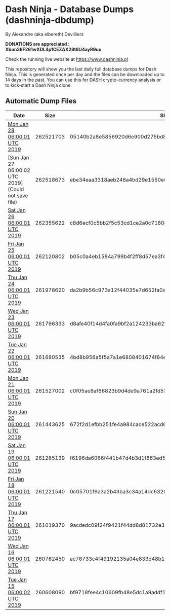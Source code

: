 # Dash Ninja - Database Dumps (dashninja-dbdump)
By Alexandre (aka elbereth) Devilliers

**DONATIONS are appreciated : Xbon36F261wXDL4p1CEZAX28t8U4ayR9uu**

Check the running live website at https://www.dashninja.pl

This repository will show you the last daily full database dumps for Dash Ninja. This is generated once per day and the files can be downloaded up to 14 days in the past.
You can use this for DASH crypto-currency analysis or to kick-start a Dash Ninja clone.


## Automatic Dump Files
| Date | Size | SHA256 |
|--|--|--|
| [Mon Jan 28 06:00:01 UTC 2019](https://transfer.sh/4rQSv/dashninja-dbdump-20190128070001.tar.bz2) | 262521703 | 05140b2a8e5856920d6e900d275bd8574de453e108e2caf6ee72dc069adf334b | 
| [Sun Jan 27 06:00:02 UTC 2019](Could not save file) | 262518673 | ebe34eaa3318aeb248a4bd29e1550e66b4ecb09cf9e97423c98d2fd95bdf51b5 | 
| [Sat Jan 26 06:00:01 UTC 2019](https://transfer.sh/HO94Z/dashninja-dbdump-20190126070001.tar.bz2) | 262355622 | c8d6ecf0c5bb2f5c53cd1ce2a0c7180cddd415f279db359043087fa4b413b8f2 | 
| [Fri Jan 25 06:00:01 UTC 2019](https://transfer.sh/blkwq/dashninja-dbdump-20190125070001.tar.bz2) | 262120802 | b05c0a4eb1584a799b4f2ff8d57ea3f412d7189860cd555fbced4413c544c423 | 
| [Thu Jan 24 06:00:01 UTC 2019](https://transfer.sh/e5A1v/dashninja-dbdump-20190124070001.tar.bz2) | 261978620 | da2b9b56c973a12f44035e7d652fa0ad6dcec920c724176217c8438f87a50641 | 
| [Wed Jan 23 06:00:01 UTC 2019](https://transfer.sh/EUG0V/dashninja-dbdump-20190123070001.tar.bz2) | 261796333 | d8afe40f14d4fa0fa9bf2a124233ba62fa796d93bee048b1599c0aacc169da76 | 
| [Tue Jan 22 06:00:01 UTC 2019](https://transfer.sh/4Imou/dashninja-dbdump-20190122070001.tar.bz2) | 261680535 | 4bd8b956a5f5a7a1e6808401674f84e58d7665072f49e9d09af4488b1b9ba878 | 
| [Mon Jan 21 06:00:01 UTC 2019](https://transfer.sh/DoPT1/dashninja-dbdump-20190121070001.tar.bz2) | 261527002 | c0f05ae8af66823b9d4de9a761a2fd539dac8c3a087e4822d1d2a59cae7284f4 | 
| [Sun Jan 20 06:00:01 UTC 2019](https://transfer.sh/Bns1S/dashninja-dbdump-20190120070001.tar.bz2) | 261443625 | 672f2d1efbb251fe4a984cace522acd643bebe93f3f33fa804cacc1be82e1e78 | 
| [Sat Jan 19 06:00:01 UTC 2019](https://transfer.sh/h1iS0/dashninja-dbdump-20190119070001.tar.bz2) | 261285139 | f6196da6066f441b47d4b3d1f863ed5199761ad641282db06984caae9266669d | 
| [Fri Jan 18 06:00:01 UTC 2019](https://transfer.sh/gdHS2/dashninja-dbdump-20190118070001.tar.bz2) | 261221540 | 0c05701f9a3a2b43ba3c34a14dc632009db615f30bf4a4ce2b45c3a73084a76f | 
| [Thu Jan 17 06:00:01 UTC 2019](https://transfer.sh/aXav2/dashninja-dbdump-20190117070001.tar.bz2) | 261019370 | 9acdedc09f24f9421f44dd8d81732e390264d02f5a23cca35acb01f4e5a57397 | 
| [Wed Jan 16 06:00:01 UTC 2019](https://transfer.sh/YMbzH/dashninja-dbdump-20190116070001.tar.bz2) | 260762450 | ac76733c4f49192135a04e833d48b1f4f2c80d29863ceb767914edce7311b07a | 
| [Tue Jan 15 06:00:02 UTC 2019](https://transfer.sh/4tlca/dashninja-dbdump-20190115070002.tar.bz2) | 260608090 | bf9718fee4c10609fb48e5dc1a9addf11347e8aee40a5923d75fb37bbf288415 | 
